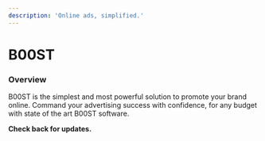 ```yaml
---
description: 'Online ads, simplified.'
---
```


# B00ST

### Overview

B00ST is the simplest and most powerful solution to promote your brand online. Command your advertising success with confidence, for any budget with state of the art B00ST software.  


**Check back for updates.** 

